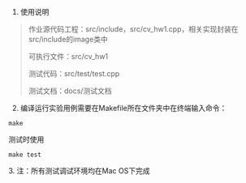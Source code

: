 1. 使用说明

> 作业源代码工程：src/include，src/cv_hw1.cpp，相关实现封装在src/include的image类中
>
> 可执行文件：src/cv_hw1
>
> 测试代码：src/test/test.cpp
>
> 测试文档：docs/测试文档

2. 编译运行实验用例需要在Makefile所在文件夹中在终端输入命令：

```
make
```

测试时使用

```
make test
```

​3. 注：所有测试调试环境均在Mac OS下完成